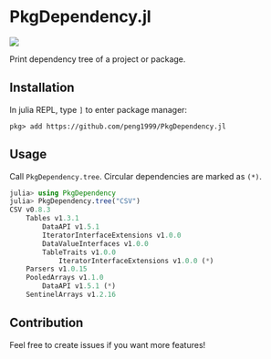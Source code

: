 # PkgDependency.jl

[![](https://img.shields.io/badge/docs-latest-blue.svg)](https://peng1999.github.io/PkgDependency.jl/dev/)

Print dependency tree of a project or package.

## Installation

In julia REPL, type `]` to enter package manager:

```
pkg> add https://github.com/peng1999/PkgDependency.jl
```

## Usage

Call `PkgDependency.tree`. Circular dependencies are marked as `(*)`.

```julia
julia> using PkgDependency
julia> PkgDependency.tree("CSV")
CSV v0.8.3
    Tables v1.3.1
        DataAPI v1.5.1
        IteratorInterfaceExtensions v1.0.0
        DataValueInterfaces v1.0.0
        TableTraits v1.0.0
            IteratorInterfaceExtensions v1.0.0 (*)
    Parsers v1.0.15
    PooledArrays v1.1.0
        DataAPI v1.5.1 (*)
    SentinelArrays v1.2.16
```

## Contribution

Feel free to create issues if you want more features!
